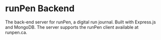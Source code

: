 # runPen Backend
The back-end server for runPen, a digital run journal. Built with Express.js and MongoDB. The server supports the runPen client available at runpen.ca.